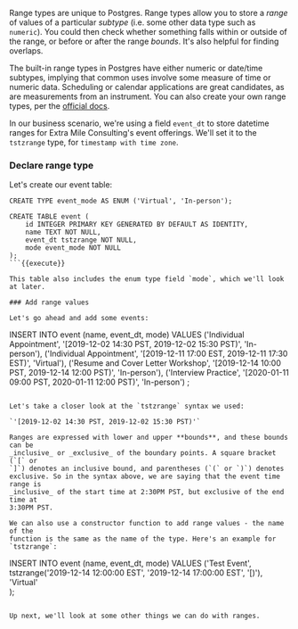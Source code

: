 Range types are unique to Postgres. Range types allow you to store a _range_ of
 values of a particular _subtype_ (i.e. some other data type such as 
 `numeric`). You could then check whether something falls within
  or outside of the range, or before 
 or after the range _bounds_. It's also helpful for finding overlaps.

 The built-in range types in Postgres have 
 either numeric or date/time subtypes, implying that common uses involve some 
 measure of time or numeric data. Scheduling or 
 calendar applications are great candidates, as are measurements from an 
 instrument. You can also create your own range types, per the 
 [official docs](https://www.postgresql.org/docs/current/rangetypes.html).

In our business scenario, we're using a field `event_dt` to store datetime 
ranges for Extra Mile Consulting's event offerings. We'll set it to the 
`tstzrange` type, for `timestamp with time zone`.

### Declare range type

Let's create our event table:

```
CREATE TYPE event_mode AS ENUM ('Virtual', 'In-person');

CREATE TABLE event (
    id INTEGER PRIMARY KEY GENERATED BY DEFAULT AS IDENTITY,
    name TEXT NOT NULL,
    event_dt tstzrange NOT NULL,
    mode event_mode NOT NULL
);
```{{execute}}

This table also includes the enum type field `mode`, which we'll look at later.

### Add range values

Let's go ahead and add some events:

```
INSERT INTO event (name, event_dt, mode)
    VALUES ('Individual Appointment', '[2019-12-02 14:30 PST, 2019-12-02 15:30 PST)', 'In-person'),
            ('Individual Appointment', '[2019-12-11 17:00 EST, 2019-12-11 17:30 EST)', 'Virtual'),
            ('Resume and Cover Letter Workshop', '[2019-12-14 10:00 PST, 2019-12-14 12:00 PST)', 'In-person'),
            ('Interview Practice', '[2020-01-11 09:00 PST, 2020-01-11 12:00 PST)', 'In-person')
;
```{{execute}}

Let's take a closer look at the `tstzrange` syntax we used:

`'[2019-12-02 14:30 PST, 2019-12-02 15:30 PST)'`

Ranges are expressed with lower and upper **bounds**, and these bounds can be 
_inclusive_ or _exclusive_ of the boundary points. A square bracket (`[` or 
`]`) denotes an inclusive bound, and parentheses (`(` or `)`) denotes 
exclusive. So in the syntax above, we are saying that the event time range is 
_inclusive_ of the start time at 2:30PM PST, but exclusive of the end time at 
3:30PM PST.

We can also use a constructor function to add range values - the name of the 
function is the same as the name of the type. Here's an example for `tstzrange`:

```
INSERT INTO event (name, event_dt, mode)
VALUES ('Test Event', 
        tstzrange('2019-12-14 12:00:00 EST', '2019-12-14 17:00:00 EST', '[)'),
        'Virtual'        
);
```{{execute}}

Up next, we'll look at some other things we can do with ranges.

